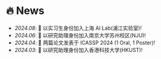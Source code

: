# 🔥 News
- *2024.08*: 🎉 以实习生身份加入上海 AI Lab(浦江实验室)!
- *2024.06*: 🎉 以研究助理身份加入南京大学苏州校区(NJU)!
- *2024.04*: 🎉 两篇论文发表于 ICASSP 2024 (1 Oral, 1 Poster)!
- *2024.03*: 🎉 以研究助理身份加入香港科技大学(HKUST)!
